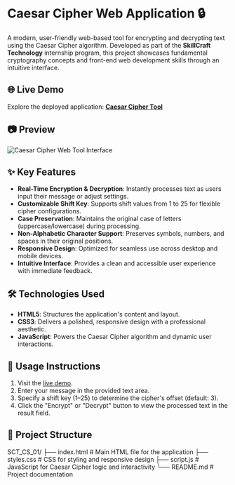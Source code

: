 # Caesar Cipher Web Application 🔒

A modern, user-friendly web-based tool for encrypting and decrypting text using the Caesar Cipher algorithm. Developed as part of the **SkillCraft Technology** internship program, this project showcases fundamental cryptography concepts and front-end web development skills through an intuitive interface.

## 🌐 Live Demo

Explore the deployed application: [**Caesar Cipher Tool**](https://kk-college.github.io/SCT_CS_01/)

## 📷 Preview

![Caesar Cipher Web Tool Interface](https://i.imgur.com/G5c9J5a.png)

## ✨ Key Features

- **Real-Time Encryption & Decryption**: Instantly processes text as users input their message or adjust settings.
- **Customizable Shift Key**: Supports shift values from 1 to 25 for flexible cipher configurations.
- **Case Preservation**: Maintains the original case of letters (uppercase/lowercase) during processing.
- **Non-Alphabetic Character Support**: Preserves symbols, numbers, and spaces in their original positions.
- **Responsive Design**: Optimized for seamless use across desktop and mobile devices.
- **Intuitive Interface**: Provides a clean and accessible user experience with immediate feedback.

## 🛠️ Technologies Used

- **HTML5**: Structures the application's content and layout.
- **CSS3**: Delivers a polished, responsive design with a professional aesthetic.
- **JavaScript**: Powers the Caesar Cipher algorithm and dynamic user interactions.

## 📖 Usage Instructions

1. Visit the [live demo](https://kk-college.github.io/SCT_CS_01/).
2. Enter your message in the provided text area.
3. Specify a shift key (1–25) to determine the cipher's offset (default: 3).
4. Click the "Encrypt" or "Decrypt" button to view the processed text in the result field.

## 🧩 Project Structure
SCT_CS_01/
├── index.html        # Main HTML file for the application
├── styles.css        # CSS for styling and responsive design
├── script.js         # JavaScript for Caesar Cipher logic and interactivity
└── README.md         # Project documentation
